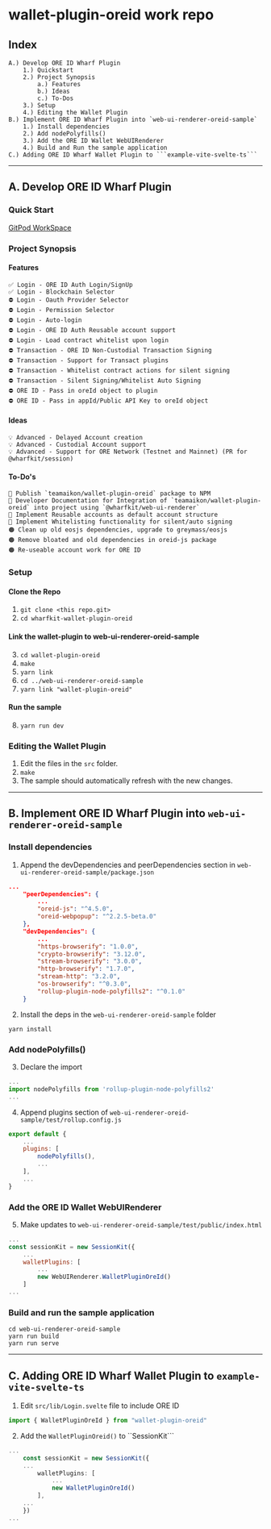 # wallet-plugin-oreid work repo

## Index
```text
A.) Develop ORE ID Wharf Plugin
    1.) Quickstart
    2.) Project Synopsis
        a.) Features
        b.) Ideas
        c.) To-Dos
    3.) Setup
    4.) Editing the Wallet Plugin
B.) Implement ORE ID Wharf Plugin into `web-ui-renderer-oreid-sample`
    1.) Install dependencies
    2.) Add nodePolyfills()
    3.) Add the ORE ID Wallet WebUIRenderer
    4.) Build and Run the sample application
C.) Adding ORE ID Wharf Wallet Plugin to ```example-vite-svelte-ts```
```

---

## A. Develop ORE ID Wharf Plugin

### Quick Start
[GitPod WorkSpace](https://gitpod.io/#https://github.com/boyroywax/wharfkit-wallet-plugin-oreid)

### Project Synopsis

#### Features
```text
✅ Login - ORE ID Auth Login/SignUp
✅ Login - Blockchain Selector
⛔️ Login - Oauth Provider Selector
⛔️ Login - Permission Selector
⛔️ Login - Auto-login
⛔️ Login - ORE ID Auth Reusable account support
⛔️ Login - Load contract whitelist upon login
⛔️ Transaction - ORE ID Non-Custodial Transaction Signing
⛔️ Transaction - Support for Transact plugins
⛔️ Transaction - Whitelist contract actions for silent signing
⛔️ Transaction - Silent Signing/Whitelist Auto Signing
⛔️ ORE ID - Pass in oreId object to plugin
⛔️ ORE ID - Pass in appId/Public API Key to oreId object
```

#### Ideas
```text
💡 Advanced - Delayed Account creation
💡 Advanced - Custodial Account support
💡 Advanced - Support for ORE Network (Testnet and Mainnet) (PR for @wharfkit/session)
```

#### To-Do's
```text
🔵 Publish `teamaikon/wallet-plugin-oreid` package to NPM
🔵 Developer Documentation for Integration of `teamaikon/wallet-plugin-oreid` into project using `@wharfkit/web-ui-renderer`
🔵 Implement Reusable accounts as default account structure
🔵 Implement Whitelisting functionality for silent/auto signing
🟠 Clean up old eosjs dependencies, upgrade to greymass/eosjs
🟠 Remove bloated and old dependencies in oreid-js package
🟠 Re-useable account work for ORE ID
```

### Setup

#### Clone the Repo
1. ```git clone <this repo.git>```
2. ```cd wharfkit-wallet-plugin-oreid```

#### Link the wallet-plugin to web-ui-renderer-oreid-sample
3. ```cd wallet-plugin-oreid```
4. ```make```
5. ```yarn link```
6. ```cd ../web-ui-renderer-oreid-sample```
7. ```yarn link "wallet-plugin-oreid"```

#### Run the sample
8. ```yarn run dev```

### Editing the Wallet Plugin
1. Edit the files in the ```src``` folder.
2. ```make```
3. The sample should automatically refresh with the new changes.


---


## B. Implement ORE ID Wharf Plugin into ```web-ui-renderer-oreid-sample```

### Install dependencies
1. Append the devDependencies and peerDependencies section in ```web-ui-renderer-oreid-sample/package.json```
```json
...
    "peerDependencies": {
        ...
        "oreid-js": "^4.5.0",
        "oreid-webpopup": "^2.2.5-beta.0"
    },
    "devDependencies": {
        ...
        "https-browserify": "1.0.0",
        "crypto-browserify": "3.12.0",
        "stream-browserify": "3.0.0",
        "http-browserify": "1.7.0",
        "stream-http": "3.2.0",
        "os-browserify": "^0.3.0",
        "rollup-plugin-node-polyfills2": "^0.1.0"
    }
```
2.  Install the deps in the ```web-ui-renderer-oreid-sample``` folder
```shell
yarn install
```

### Add nodePolyfills()
3. Declare the import
```javascript
...
import nodePolyfills from 'rollup-plugin-node-polyfills2'
...
```

4. Append plugins section of ```web-ui-renderer-oreid-sample/test/rollup.config.js```
```javascript
export default {
    ...
    plugins: [
        nodePolyfills(),
        ...
    ],
    ...
}
```

### Add the ORE ID Wallet WebUIRenderer
5. Make updates to ```web-ui-renderer-oreid-sample/test/public/index.html```
```javascript
...
const sessionKit = new SessionKit({
    ...
    walletPlugins: [
        ...
        new WebUIRenderer.WalletPluginOreId()
    ]
...
```

### Build and run the sample application
```shell
cd web-ui-renderer-oreid-sample
yarn run build
yarn run serve
```

---

## C. Adding ORE ID Wharf Wallet Plugin to ```example-vite-svelte-ts```

1. Edit ```src/lib/Login.svelte``` file to include ORE ID
```typescript
import { WalletPluginOreId } from "wallet-plugin-oreid"
```

2. Add the ```WalletPluginOreid()``` to ``SessionKit``` 
```typescript
...
    const sessionKit = new SessionKit({
    ...
        walletPlugins: [
            ...
            new WalletPluginOreId()
        ],
    ...
    })
...
```